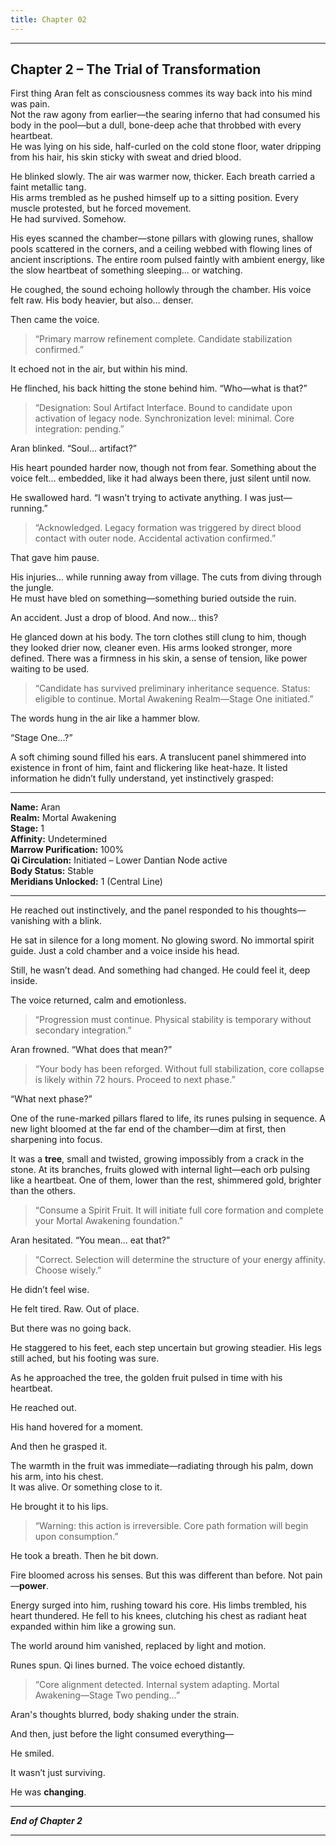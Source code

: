 ```yaml
---
title: Chapter 02
---
```


---

## **Chapter 2 – The Trial of Transformation**



First thing Aran felt as consciousness commes its way back into his mind was pain.  
Not the raw agony from earlier—the searing inferno that had consumed his body in the pool—but a dull, bone-deep ache that throbbed with every heartbeat.  
He was lying on his side, half-curled on the cold stone floor, water dripping from his hair, his skin sticky with sweat and dried blood.

He blinked slowly. The air was warmer now, thicker. Each breath carried a faint metallic tang.  
His arms trembled as he pushed himself up to a sitting position. Every muscle protested, but he forced movement.  
He had survived. Somehow.

His eyes scanned the chamber—stone pillars with glowing runes, shallow pools scattered in the corners, and a ceiling webbed with flowing lines of ancient inscriptions. The entire room pulsed faintly with ambient energy, like the slow heartbeat of something sleeping… or watching.

He coughed, the sound echoing hollowly through the chamber. His voice felt raw. His body heavier, but also… denser.

Then came the voice.

> “Primary marrow refinement complete. Candidate stabilization confirmed.”

It echoed not in the air, but within his mind.

He flinched, his back hitting the stone behind him. “Who—what is that?”

> “Designation: Soul Artifact Interface. Bound to candidate upon activation of legacy node. Synchronization level: minimal. Core integration: pending.”

Aran blinked. “Soul… artifact?”

His heart pounded harder now, though not from fear. Something about the voice felt… embedded, like it had always been there, just silent until now.

He swallowed hard. “I wasn’t trying to activate anything. I was just—running.”

> “Acknowledged. Legacy formation was triggered by direct blood contact with outer node. Accidental activation confirmed.”

That gave him pause.

His injuries… while running away from village. The cuts from diving through the jungle.  
He must have bled on something—something buried outside the ruin.

An accident. Just a drop of blood. And now… this?

He glanced down at his body. The torn clothes still clung to him, though they looked drier now, cleaner even. His arms looked stronger, more defined. There was a firmness in his skin, a sense of tension, like power waiting to be used.

> “Candidate has survived preliminary inheritance sequence. Status: eligible to continue. Mortal Awakening Realm—Stage One initiated.”

The words hung in the air like a hammer blow.

“Stage One…?”

A soft chiming sound filled his ears. A translucent panel shimmered into existence in front of him, faint and flickering like heat-haze. It listed information he didn’t fully understand, yet instinctively grasped:

---

**Name:** Aran  
**Realm:** Mortal Awakening  
**Stage:** 1  
**Affinity:** Undetermined  
**Marrow Purification:** 100%  
**Qi Circulation:** Initiated – Lower Dantian Node active  
**Body Status:** Stable  
**Meridians Unlocked:** 1 (Central Line)

---

He reached out instinctively, and the panel responded to his thoughts—vanishing with a blink.

He sat in silence for a long moment. No glowing sword. No immortal spirit guide. Just a cold chamber and a voice inside his head.

Still, he wasn’t dead. And something had changed. He could feel it, deep inside.

The voice returned, calm and emotionless.

> “Progression must continue. Physical stability is temporary without secondary integration.”

Aran frowned. “What does that mean?”

> “Your body has been reforged. Without full stabilization, core collapse is likely within 72 hours. Proceed to next phase.”

“What next phase?”

One of the rune-marked pillars flared to life, its runes pulsing in sequence. A new light bloomed at the far end of the chamber—dim at first, then sharpening into focus.

It was a **tree**, small and twisted, growing impossibly from a crack in the stone. At its branches, fruits glowed with internal light—each orb pulsing like a heartbeat. One of them, lower than the rest, shimmered gold, brighter than the others.

> “Consume a Spirit Fruit. It will initiate full core formation and complete your Mortal Awakening foundation.”

Aran hesitated. “You mean… eat that?”

> “Correct. Selection will determine the structure of your energy affinity. Choose wisely.”

He didn’t feel wise.

He felt tired. Raw. Out of place.

But there was no going back.

He staggered to his feet, each step uncertain but growing steadier. His legs still ached, but his footing was sure.

As he approached the tree, the golden fruit pulsed in time with his heartbeat.

He reached out.

His hand hovered for a moment.

And then he grasped it.

The warmth in the fruit was immediate—radiating through his palm, down his arm, into his chest.  
It was alive. Or something close to it.

He brought it to his lips.

> “Warning: this action is irreversible. Core path formation will begin upon consumption.”

He took a breath. Then he bit down.

Fire bloomed across his senses. But this was different than before. Not pain—**power**.

Energy surged into him, rushing toward his core. His limbs trembled, his heart thundered. He fell to his knees, clutching his chest as radiant heat expanded within him like a growing sun.

The world around him vanished, replaced by light and motion.

Runes spun. Qi lines burned. The voice echoed distantly.

> “Core alignment detected. Internal system adapting. Mortal Awakening—Stage Two pending…”

Aran's thoughts blurred, body shaking under the strain.

And then, just before the light consumed everything—

He smiled.

It wasn’t just surviving.

He was **changing**.

---

***End of Chapter 2***

---
